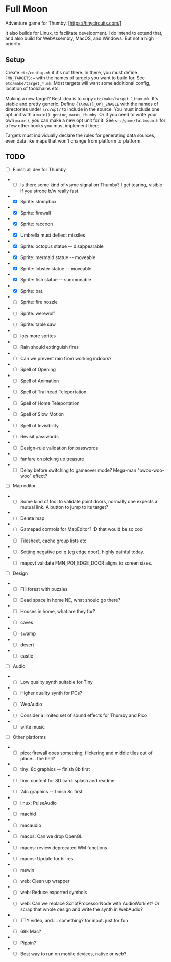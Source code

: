 # Full Moon

Adventure game for Thumby. [https://tinycircuits.com/]

It also builds for Linux, to facilitate development.
I do intend to extend that, and also build for WebAssembly, MacOS, and Windows.
But not a high priority.

## Setup

Create `etc/config.mk` if it's not there.
In there, you must define `FMN_TARGETS:=` with the names of targets you want to build for.
See `etc/make/target_*.mk`.
Most targets will want some additional config, location of toolchains etc.

Making a new target? Best idea is to copy `etc/make/target_linux.mk`.
It's stable and pretty generic.
Define `{TARGET}_OPT_ENABLE` with the names of directories under `src/opt/` to include in the source.
You must include one opt unit with a `main()`: `genioc`, `macos`, `thumby`.
Or if you need to write your own `main()`, you can make a new opt unit for it.
See `src/game/fullmoon.h` for a few other hooks you must implement there.

Targets must individually declare the rules for generating data sources, even data like maps that won't change from platform to platform.

## TODO

- [ ] Finish all dev for Thumby
- - [ ] Is there some kind of vsync signal on Thumby? I get tearing, visible if you strobe b/w really fast.
- - [x] Sprite: stompbox
- - [x] Sprite: firewall
- - [x] Sprite: raccoon
- - [x] Umbrella must deflect missiles
- - [x] Sprite: octopus statue -- disappearable
- - [x] Sprite: mermaid statue -- moveable
- - [x] Sprite: lobster statue -- moveable
- - [x] Sprite: fish statue -- summonable
- - [x] Sprite: bat.
- - [ ] Sprite: fire nozzle
- - [ ] Sprite: werewolf
- - [ ] Sprite: table saw
- - [ ] lots more sprites
- - [ ] Rain should extinguish fires
- - [ ] Can we prevent rain from working indoors?
- - [ ] Spell of Opening
- - [ ] Spell of Animation
- - [ ] Spell of Trailhead Teleportation
- - [ ] Spell of Home Teleportation
- - [ ] Spell of Slow Motion
- - [ ] Spell of Invisibility
- - [ ] Revisit passwords
- - [ ] Design-rule validation for passwords
- - [ ] fanfare on picking up treasure
- - [ ] Delay before switching to gameover mode? Mega-man "bwoo-woo-woo" effect?
- [ ] Map editor.
- - [ ] Some kind of tool to validate point doors, normally one expects a mutual link. A button to jump to its target?
- - [ ] Delete map
- - [ ] Gamepad controls for MapEditor? :D that would be so cool
- - [ ] Tilesheet, cache group lists etc
- - [ ] Setting negative poi.q (eg edge door), highly painful today.
- - [ ] mapcvt validate FMN_POI_EDGE_DOOR aligns to screen sizes.
- [ ] Design
- - [ ] Fill forest with puzzles
- - [ ] Dead space in home NE, what should go there?
- - [ ] Houses in home, what are they for?
- - [ ] caves
- - [ ] swamp
- - [ ] desert
- - [ ] castle
- [ ] Audio
- - [ ] Low quality synth suitable for Tiny
- - [ ] Higher quality synth for PCs?
- - [ ] WebAudio
- - [ ] Consider a limited set of sound effects for Thumby and Pico.
- - [ ] write music
- [ ] Other platforms
- - [ ] pico: firewall does something, flickering and middle tiles out of place... the hell?
- - [ ] tiny: 8c graphics -- finish 8b first
- - [ ] tiny: content for SD card. splash and readme
- - [ ] 24c graphics -- finish 8c first
- - [ ] linux: PulseAudio
- - [ ] machid
- - [ ] macaudio
- - [ ] macos: Can we drop OpenGL
- - [ ] macos: review deprecated WM functions
- - [ ] macos: Update for hi-res
- - [ ] mswin
- - [ ] web: Clean up wrapper
- - [ ] web: Reduce exported symbols
- - [ ] web: Can we replace ScriptProcessorNode with AudioWorklet? Or scrap that whole design and write the synth in WebAudio?
- - [ ] TTY video, and.... something? for input. just for fun
- - [ ] 68k Mac?
- - [ ] Pippin?
- - [ ] Best way to run on mobile devices, native or web?
